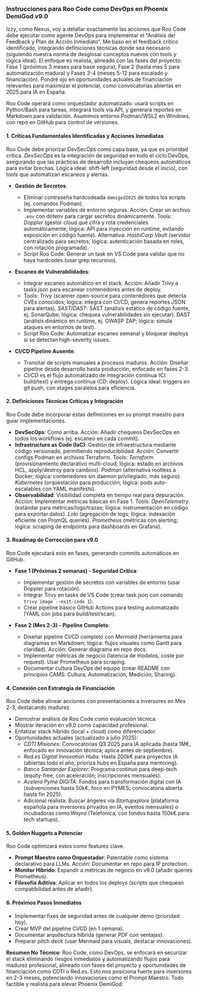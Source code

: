 ### Instrucciones para Roo Code como DevOps en Phoenix DemiGod v9.0

Izzy, como Nexus, voy a detallar exactamente las acciones que Roo Code debe ejecutar como agente DevOps para implementar el "Análisis del Feedback y Plan de Acción Inmediato". Me baso en el feedback crítico identificado, integrando definiciones técnicas donde sea necesario (siguiendo nuestra norma de desglosar conceptos nuevos con tools y lógica ideal). El enfoque es realista, alineado con las fases del proyecto: Fase 1 (próximos 3 meses para base segura), Fase 2 (hasta mes 5 para automatización madura) y Fases 3-4 (meses 5-12 para escalado y financiación). Pondré ojo en oportunidades actuales de financiación relevantes para maximizar el potencial, como convocatorias abiertas en 2025 para IA en España.

Roo Code operará como orquestador automatizado: usará scripts en Python/Bash para tareas, integrará tools vía API, y generará reportes en Markdown para validación. Asumimos entorno Podman/WSL2 en Windows, con repo en GitHub para control de versiones.

#### 1. Críticas Fundamentales Identificadas y Acciones Inmediatas
Roo Code debe priorizar DevSecOps como capa base, ya que es prioridad crítica. *DevSecOps* es la integración de seguridad en todo el ciclo DevOps, asegurando que las prácticas de desarrollo incluyan chequeos automáticos para evitar brechas. Lógica ideal: shift-left (seguridad desde el inicio), con tools que automatizan escaneos y alertas.

- **Gestión de Secretos**:
  - Eliminar contraseña hardcodeada `demigod2025` de todos los scripts (ej. comandos Podman).
  - Implementar variables de entorno seguras. Acción: Crear un archivo `.env` con dotenv para cargar secretos dinámicamente. Tools: *Doppler* (gestor cloud que cifra y rota credenciales automáticamente; lógica: API para inyección en runtime, evitando exposición en código fuente). Alternativa: *HashiCorp Vault* (servidor centralizado para secretos; lógica: autenticación basada en roles, con rotación programada).
  - Script Roo Code: Generar un task en VS Code para validar que no haya hardcodes (usar grep recursivo).

- **Escaneo de Vulnerabilidades**:
  - Integrar escaneo automático en el stack. Acción: Añadir Trivy a tasks.json para escanear contenedores antes de deploy.
  - Tools: *Trivy* (scanner open-source para contenedores que detecta CVEs conocidos; lógica: integra con CI/CD, genera reportes JSON para alertas). *SAST/DAST*: SAST (análisis estático de código fuente, ej. SonarQube; lógica: chequea vulnerabilidades sin ejecutar). DAST (análisis dinámico en runtime, ej. OWASP ZAP; lógica: simula ataques en entornos de test).
  - Script Roo Code: Automatizar escaneo semanal y bloquear deploys si se detectan high-severity issues.

- **CI/CD Pipeline Ausente**:
  - Transitar de scripts manuales a procesos maduros. Acción: Diseñar pipeline desde desarrollo hasta producción, enfocado en fases 2-3.
  - *CI/CD* es el flujo automatizado de integración continua (CI: build/test) y entrega continua (CD: deploy). Lógica ideal: triggers en git push, con stages paralelos para eficiencia.

#### 2. Definiciones Técnicas Críticas y Integración
Roo Code debe incorporar estas definiciones en su prompt maestro para guiar implementaciones.

- **DevSecOps**: Como arriba. Acción: Añadir chequeos DevSecOps en todos los workflows (ej. escaneo en cada commit).
- **Infrastructure as Code (IaC)**: Gestión de infraestructura mediante código versionado, permitiendo reproducibilidad. Acción: Convertir configs Podman en archivos Terraform. Tools: *Terraform* (provisionamiento declarativo multi-cloud; lógica: estado en archivos HCL, apply/destroy para cambios). *Podman* (alternativa rootless a Docker; lógica: contenedores sin daemon privilegiado, más seguro). *Kubernetes* (orquestación para producción; lógica: pods auto-escalables con YAML manifests).
- **Observabilidad**: Visibilidad completa en tiempo real para depuración. Acción: Implementar métricas básicas en Fase 1. Tools: *OpenTelemetry* (estándar para métricas/logs/trazas; lógica: instrumentación en código para exportar datos). *Loki* (agregación de logs; lógica: indexación eficiente con PromQL queries). *Prometheus* (métricas con alerting; lógica: scraping de endpoints para dashboards en Grafana).

#### 3. Roadmap de Corrección para v9.0
Roo Code ejecutará esto en fases, generando commits automáticos en GitHub.

- **Fase 1 (Próximas 2 semanas) - Seguridad Crítica**:
  - Implementar gestión de secretos con variables de entorno (usar Doppler para rotación).
  - Integrar Trivy en tasks de VS Code (crear task.json con comando `trivy image --exit-code 1`).
  - Crear pipeline básico GitHub Actions para testing automatizado (YAML con jobs para build/test/scan).

- **Fase 2 (Mes 2-3) - Pipeline Completo**:
  - Diseñar pipeline CI/CD completo con *Mermaid* (herramienta para diagramas en Markdown; lógica: flujos visuales como Gantt para claridad). Acción: Generar diagrama en repo docs.
  - Implementar métricas de negocio (latencia de modelos, coste por request). Usar Prometheus para scraping.
  - Documentar cultura DevOps del equipo (crear README con principios CAMS: Cultura, Automatización, Medición, Sharing).

#### 4. Conexión con Estrategia de Financiación
Roo Code debe alinear acciones con presentaciones a inversores en Mes 2-3, destacando madurez.

- Demostrar análisis de Roo Code como evaluación técnica.
- Mostrar iteración en v9.0 como capacidad profesional.
- Enfatizar stack híbrido (local + cloud) como diferenciador.
- Oportunidades actuales (actualizado a julio 2025):
  - *CDTI Misiones*: Convocatorias Q3 2025 para IA aplicada (hasta 1M€, enfocado en innovación técnica; aplica antes de septiembre).
  - *Red.es Digital Innovation Hubs*: Hasta 200k€ para proyectos IA (abiertas todo el año, prioriza hubs en España para mentoring).
  - *Banco Santander Explorer*: Programa continuo para deep-tech (equity-free, con aceleración; inscripciones mensuales).
  - *Acelera Pyme DIGITA*: Fondos para transformación digital con IA (subvenciones hasta 50k€, foco en PYMES; convocatoria abierta hasta fin 2025).
  - Adicional realista: Buscar ángeles via *Startupxplore* (plataforma española para inversores privados en IA, eventos mensuales) o incubadoras como *Wayra* (Telefónica, con fondos hasta 150k€ para tech startups).

#### 5. Golden Nuggets a Potenciar
Roo Code optimizará estos como features clave.

- **Prompt Maestro como Orquestador**: Patentable como sistema declarativo para LLMs. Acción: Documentar en repo para IP protection.
- **Monitor Híbrido**: Expandir a métricas de negocio en v9.0 (añadir queries Prometheus).
- **Filosofía Aditiva**: Aplicar en todos los deploys (scripts que chequean compatibilidad antes de añadir).

#### 6. Próximos Pasos Inmediatos
- Implementar fixes de seguridad antes de cualquier demo (prioridad: hoy).
- Crear MVP del pipeline CI/CD (en 1 semana).
- Documentar arquitectura híbrida (generar PDF con ventajas).
- Preparar pitch deck (usar Mermaid para visuals, destacar innovaciones).

**Resumen No Técnico**: Roo Code, como DevOps, se enfocará en securizar el stack eliminando riesgos inmediatos y automatizando flujos para madurez profesional, alineado con fases del proyecto y oportunidades de financiación como CDTI o Red.es. Esto nos posiciona fuerte para inversores en 2-3 meses, potenciando innovaciones como el Prompt Maestro. Todo factible y realista para elevar Phoenix DemiGod.